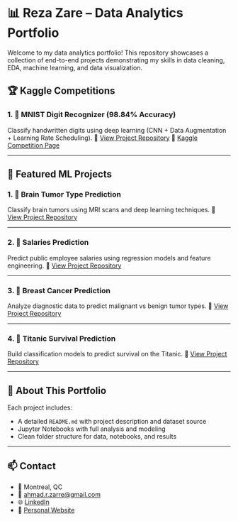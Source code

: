 # 📊 Reza Zare – Data Analytics Portfolio

Welcome to my data analytics portfolio! This repository showcases a collection of end-to-end projects demonstrating my skills in data cleaning, EDA, machine learning, and data visualization.


## 🏆 Kaggle Competitions

### 1. 🔢 MNIST Digit Recognizer (98.84% Accuracy)
Classify handwritten digits using deep learning (CNN + Data Augmentation + Learning Rate Scheduling).
🔗 [View Project Repository](https://github.com/arezazare/kaggle-mnist-digit-recognizer)
🔗 [Kaggle Competition Page](https://www.kaggle.com/c/digit-recognizer)

---

## 🚀 Featured ML Projects

### 1. 🧠 Brain Tumor Type Prediction
Classify brain tumors using MRI scans and deep learning techniques.
🔗 [View Project Repository](https://github.com/arezazare/brain-tumor-prediction)

---

### 2. 💼 Salaries Prediction
Predict public employee salaries using regression models and feature engineering.
🔗 [View Project Repository](https://github.com/arezazare/salaries-prediction)

---

### 3. 🧬 Breast Cancer Prediction
Analyze diagnostic data to predict malignant vs benign tumor types.
🔗 [View Project Repository](https://github.com/arezazare/breast-cancer-prediction)

---

### 4. 🚢 Titanic Survival Prediction
Build classification models to predict survival on the Titanic.
🔗 [View Project Repository](https://github.com/arezazare/titanic-survival-prediction)

---

## 📂 About This Portfolio

Each project includes:
- A detailed `README.md` with project description and dataset source
- Jupyter Notebooks with full analysis and modeling
- Clean folder structure for data, notebooks, and results

---

## 📫 Contact

- 📍 Montreal, QC  
- 📧 [ahmad.r.zarre@gmail.com](mailto:ahmad.r.zarre@gmail.com)  
- 🌐 [LinkedIn](https://www.linkedin.com/in/arezazare/)  
- 🧠 [Personal Website](https://arezazare.github.io)
